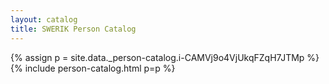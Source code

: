 ```yaml
---
layout: catalog
title: SWERIK Person Catalog
---
```

{% assign p = site.data._person-catalog.i-CAMVj9o4VjUkqFZqH7JTMp %}
{% include person-catalog.html p=p %}

